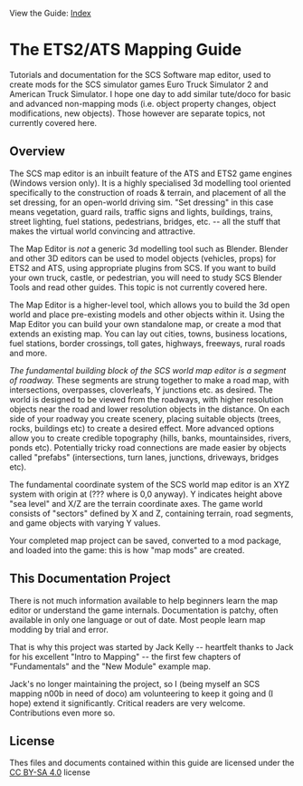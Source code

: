 View the Guide: [Index](./docs/Index.md)

# The ETS2/ATS Mapping Guide
Tutorials and documentation for the SCS Software map editor, used to create mods for the SCS simulator games Euro Truck Simulator 2 and American Truck Simulator.  I hope one day to add similar tute/doco for basic and advanced non-mapping mods (i.e. object property changes, object modifications, new objects).  Those however are separate topics, not currently covered here.

## Overview

The SCS map editor is an inbuilt feature of the ATS and ETS2 game engines (Windows version only).  It is a highly specialised 3d modelling tool oriented specifically to the construction of roads & terrain, and placement of all the set dressing, for an open-world driving sim. "Set dressing" in this case means vegetation, guard rails, traffic signs and lights, buildings, trains, street lighting, fuel stations, pedestrians, bridges, etc. -- all the stuff that makes the virtual world convincing and attractive.  

The Map Editor is *not* a generic 3d modelling tool such as Blender.  Blender and other 3D editors can be used to model objects (vehicles, props) for ETS2 and ATS, using appropriate plugins from SCS.  If you want to build your own truck, castle, or pedestrian, you will need to study SCS Blender Tools and read other guides.  This topic is not currently covered here.

The Map Editor is a higher-level tool, which allows you to build the 3d open world and place pre-existing models and other objects within it.  Using the Map Editor you can build your own standalone map, or create a mod that extends an existing map.  You can lay out cities, towns, business locations, fuel stations, border crossings, toll gates, highways, freeways, rural roads and more.

*The fundamental building block of the SCS world map editor is a segment of roadway.*  These segments are strung together to make a road map, with intersections, overpasses, cloverleafs, Y junctions etc. as desired.  The world is designed to be viewed from the roadways, with higher resolution objects near the road and lower resolution objects in the distance.  On each side of your roadway you create scenery, placing suitable objects (trees, rocks, buildings etc) to create a desired effect.  More advanced options allow you to create credible topography (hills, banks, mountainsides, rivers, ponds etc).  Potentially tricky road connections are made easier by objects called "prefabs" (intersections, turn lanes, junctions, driveways, bridges etc).

The fundamental coordinate system of the SCS world map editor is an XYZ system with origin at (??? where is 0,0 anyway).  Y indicates height above "sea level" and X/Z are the terrain coordinate axes.  The game world consists of "sectors" defined by X and Z, containing terrain, road segments, and game objects with varying Y values.

Your completed map project can be saved, converted to a mod package, and loaded into the game: this is how "map mods" are created.

## This Documentation Project

There is not much information available to help beginners learn the map editor or understand the game internals.  Documentation is patchy, often available in only one language or out of date.  Most people learn map modding by trial and error.

That is why this project was started by Jack Kelly -- heartfelt thanks to Jack for his excellent "Intro to Mapping" -- the first few chapters of "Fundamentals" and the "New Module" example map.  

Jack's no longer maintaining the project, so I (being myself an SCS mapping n00b in need of doco) am volunteering to keep it going and (I hope) extend it significantly.  Critical readers are very welcome.  Contributions even more so.

## License 
Thes files and documents contained within this guide are licensed under the [CC BY-SA 4.0](https://creativecommons.org/licenses/by-sa/4.0/) license
